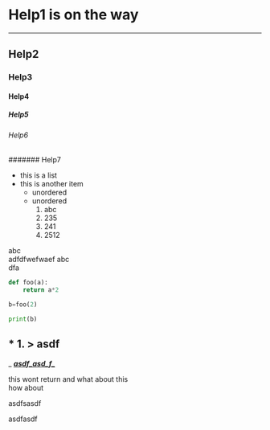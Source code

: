 # Help1 is on the way
----
## Help2
### Help3
#### Help4
##### Help5
###### Help6
####### Help7

- this is a list
- this is another item
	* unordered
	* unordered
		1. abc
		2. 235
		3. 241
		4. 2512
		
abc  
adfdfwefwaef
abc  
dfa 

~~~python
def foo(a):
	return a*2

b=foo(2)

print(b)
~~~

## * 1. > asdf
_
***_[_asdf_asd_f__](asbc![](asdf))_***

this wont return
and what about this  
how about



asdfsasdf

asdfasdf
